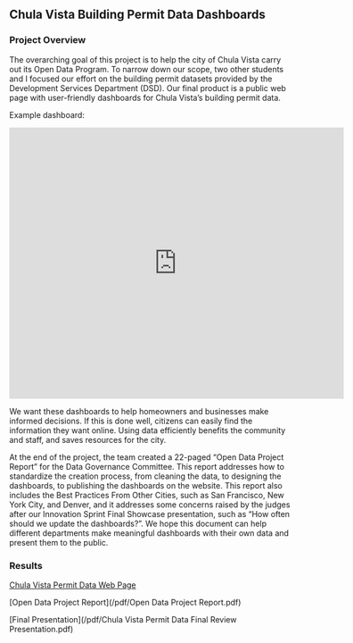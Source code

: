 ## Chula Vista Building Permit Data Dashboards

### Project Overview
The overarching goal of this project is to help the city of Chula Vista carry out its Open Data Program. To narrow down our scope, two other students and I focused our effort on the building permit datasets provided by the Development Services Department (DSD). Our final product is a public web page with user-friendly dashboards for Chula Vista’s building permit data.

Example dashboard:
<iframe width="600" height="486" src="https://app.powerbi.com/view?r=eyJrIjoiYzdiYWZmZTMtMmRmNC00NTk4LTgwNDktODM4YmVmYjkzMTU3IiwidCI6IjhhMTk4ODczLTRmZWMtNGU3Ni04MTgyLWNhNDc5ZWRiYmQ2MCIsImMiOjZ9&pageName=ReportSection" frameborder="0" allowFullScreen="true"></iframe>

We want these dashboards to help homeowners and businesses make informed decisions. If this is done well, citizens can easily find the information they want online. Using data efficiently benefits the community and staff, and saves resources for the city.

At the end of the project, the team created a 22-paged “Open Data Project Report” for the Data Governance Committee. This report addresses how to standardize the creation process, from cleaning the data, to designing the dashboards, to publishing the dashboards on the website. This report also includes the Best Practices From Other Cities, such as San Francisco, New York City, and Denver, and it addresses some concerns raised by the judges after our Innovation Sprint Final Showcase presentation, such as “How often should we update the dashboards?”. We hope this document can help different departments make meaningful dashboards with their own data and present them to the public.

### Results

[Chula Vista Permit Data Web Page](https://www.chulavistaca.gov/departments/development-services/permitdata)

[Open Data Project Report](/pdf/Open Data Project Report.pdf)

[Final Presentation](/pdf/Chula Vista Permit Data Final Review Presentation.pdf)

